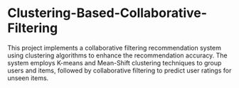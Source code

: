 # Clustering-Based-Collaborative-Filtering
This project implements a collaborative filtering recommendation system using clustering algorithms to enhance the recommendation accuracy. The system employs K-means and Mean-Shift clustering techniques to group users and items, followed by collaborative filtering to predict user ratings for unseen items.
